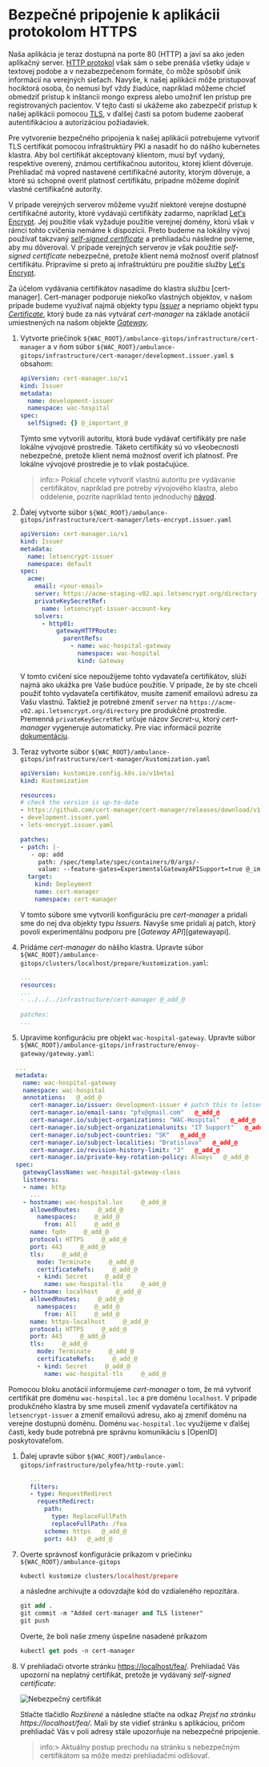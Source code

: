 # Bezpečné pripojenie k aplikácii protokolom HTTPS

Naša aplikácia je teraz dostupná na porte 80 (HTTP) a javí sa ako jeden aplikačný server. [HTTP protokol](https://developer.mozilla.org/en-US/docs/Web/HTTP) však sám o sebe prenáša všetky údaje v textovej podobe a v nezabezpečenom formáte, čo môže spôsobiť únik informácií na verejných sieťach. Navyše, k našej aplikácii môže pristupovať hociktorá osoba, čo nemusí byť vždy žiadúce, napríklad môžeme chcieť obmedziť prístup k inštancii mongo express alebo umožniť len prístup pre registrovaných pacientov. V tejto časti si ukážeme ako zabezpečiť prístup k našej aplikácii pomocou [TLS](https://developer.mozilla.org/en-US/docs/Web/Security/Transport_Layer_Security), v ďalšej časti sa potom budeme zaoberať autentifikáciou a autorizáciou požiadaviek.

Pre vytvorenie bezpečného pripojenia k našej aplikácii potrebujeme vytvoriť TLS certifikát pomocou infraštruktúry PKI a nasadiť ho do nášho kubernetes klastra. Aby bol certifikát akceptovaný klientom, musí byť vydaný, respektíve overený, známou certifikačnou autoritou, ktorej klient dôveruje. Prehliadač má vopred nastavené certifikačné autority, ktorým dôveruje, a ktoré sú schopné overiť platnosť certifikátu, prípadne môžeme doplniť vlastné certifikačné autority.

V prípade verejných serverov môžeme využiť niektoré verejne dostupné certifikačné autority, ktoré vydávajú certifikáty zadarmo, napríklad [Let's Encrypt](https://letsencrypt.org/). Jej použitie však vyžaduje použitie verejnej domény, ktorú však v rámci tohto cvičenia nemáme k dispozícii. Preto budeme na lokálny vývoj používať takzvaný [_self-signed certificate_](https://en.wikipedia.org/wiki/Self-signed_certificate) a prehliadaču následne povieme, aby mu dôveroval. V prípade verejných serverov je však použitie _self-signed certificate_ nebezpečné, pretože klient nemá možnosť overiť platnosť certifikátu. Pripravíme si preto aj infraštruktúru pre použitie služby [Let's Encrypt](https://letsencrypt.org/).

Za účelom vydávania certifikátov nasadíme do klastra službu [cert-manager]. Cert-manager podporuje niekoľko vlastných objektov, v našom prípade budeme využívať najmä objekty typu [_Issuer_](https://cert-manager.io/docs/concepts/issuer/) a nepriamo objekt typu [_Certificate_](https://cert-manager.io/docs/concepts/certificate/), ktorý bude za nás vytvárať _cert-manager_ na základe anotácií umiestnených na našom objekte [_Gateway_](https://cert-manager.io/docs/usage/gateway/).

1. Vytvorte priečinok `${WAC_ROOT}/ambulance-gitops/infrastructure/cert-manager` a v ňom súbor `${WAC_ROOT}/ambulance-gitops/infrastructure/cert-manager/development.issuer.yaml` s obsahom:

    ```yaml
    apiVersion: cert-manager.io/v1
    kind: Issuer
    metadata:
      name: development-issuer
      namespace: wac-hospital
    spec:
      selfSigned: {} @_important_@
    ```

    Týmto sme vytvorili autoritu, ktorá bude vydávať certifikáty pre naše lokálne vývojové prostredie. Táketo certifikáty sú vo všeobecnosti nebezpečné, pretože klient nemá možnosť overiť ich platnosť. Pre lokálne vývojové prostredie je to však postačujúce.

    >info:> Pokiaľ chcete vytvoriť vlastnú autoritu pre vydávanie certifikátov, napríklad pre potreby vývojového klastra, alebo oddelenie, pozrite napríklad tento jednoduchý [návod](https://cert-manager.io/docs/configuration/selfsigned/#bootstrapping-ca-issuers).

2. Ďalej vytvorte súbor `${WAC_ROOT}/ambulance-gitops/infrastructure/cert-manager/lets-encrypt.issuer.yaml`

   ```yaml
   apiVersion: cert-manager.io/v1
   kind: Issuer
   metadata:
     name: letsencrypt-issuer
     namespace: default
   spec:
     acme:
       email: <your-email>
       server: https://acme-staging-v02.api.letsencrypt.org/directory  # Use this for testing
       privateKeySecretRef:
         name: letsencrypt-issuer-account-key
       solvers:
         - http01:
             gatewayHTTPRoute:
               parentRefs:
                 - name: wac-hospital-gateway
                   namespace: wac-hospital
                   kind: Gateway
   ```

   V tomto cvičení síce nepoužijeme tohto vydavateľa certifikátov, slúži najmä ako ukážka pre Vaše budúce použitie. V prípade, že by ste chceli použiť tohto vydavateľa certifikátov, musíte zameniť emailovú adresu za Vašu vlastnú. Taktiež je potrebné zmeniť `server` na `https://acme-v02.api.letsencrypt.org/directory` pre produkčné prostredie. Premenná `privateKeySecretRef` určuje názov _Secret_-u, ktorý _cert-manager_ vygeneruje automaticky. Pre viac informácií pozrite [dokumentáciu](https://cert-manager.io/docs/configuration/acme/).

3. Teraz vytvorte súbor `${WAC_ROOT}/ambulance-gitops/infrastructure/cert-manager/kustomization.yaml`

   ```yaml
   apiVersion: kustomize.config.k8s.io/v1beta1
   kind: Kustomization
   
   resources:
   # check the version is up-to-date
   - https://github.com/cert-manager/cert-manager/releases/download/v1.13.1/cert-manager.yaml
   - development.issuer.yaml
   - lets-encrypt.issuer.yaml
   
   patches:
   - patch: |-
      - op: add
        path: /spec/template/spec/containers/0/args/-
        value: --feature-gates=ExperimentalGatewayAPISupport=true @_important_@
     target:
       kind: Deployment
       name: cert-manager
       namespace: cert-manager
   ```

    V tomto súbore sme vytvorili konfiguráciu pre _cert-manager_ a pridali sme do nej dva objekty typu _Issuers_. Navyše sme pridali aj patch, ktorý povolí experimentálnu podporu pre [_Gateway API_][gatewayapi].

4. Pridáme _cert-manager_ do nášho klastra. Upravte súbor `${WAC_ROOT}/ambulance-gitops/clusters/localhost/prepare/kustomization.yaml`:

   ```yaml
   ... 
   resources:
   ...
   - ../../../infrastructure/cert-manager @_add_@
     
   patches: 
   ...
   ```

5. Upravíme konfiguráciu pre objekt `wac-hospital-gateway`. Upravte súbor `${WAC_ROOT}/ambulance-gitops/infrastructure/envoy-gateway/gateway.yaml`:

```yaml
  ...
  metadata:
    name: wac-hospital-gateway
    namespace: wac-hospital
    annotations:   @_add_@
      cert-manager.io/issuer: development-issuer # patch this to letsencrypt-issuer for production cluster   @_add_@
      cert-manager.io/email-sans: "pfx@gmail.com"   @_add_@
      cert-manager.io/subject-organizations: "WAC-Hospital"   @_add_@
      cert-manager.io/subject-organizationalunits: "IT Support"   @_add_@
      cert-manager.io/subject-countries: "SK"   @_add_@
      cert-manager.io/subject-localities: "Bratislava"   @_add_@
      cert-manager.io/revision-history-limit: "3"   @_add_@
      cert-manager.io/private-key-rotation-policy: Always   @_add_@
  spec:
    gatewayClassName: wac-hospital-gateway-class
    listeners:
    - name: http
      ...
    - hostname: wac-hospital.loc     @_add_@
      allowedRoutes:     @_add_@
        namespaces:     @_add_@
          from: All     @_add_@
      name: fqdn     @_add_@
      protocol: HTTPS     @_add_@
      port: 443     @_add_@
      tls:     @_add_@
        mode: Terminate     @_add_@
        certificateRefs:     @_add_@
        - kind: Secret     @_add_@
          name: wac-hospital-tls     @_add_@
    - hostname: localhost     @_add_@
      allowedRoutes:     @_add_@
        namespaces:     @_add_@
          from: All     @_add_@
      name: https-localhost     @_add_@
      protocol: HTTPS     @_add_@
      port: 443     @_add_@
      tls:     @_add_@
        mode: Terminate     @_add_@
        certificateRefs:     @_add_@
        - kind: Secret     @_add_@
          name: wac-hospital-tls     @_add_@
```

   Pomocou bloku anotácií informujeme _cert-manager_ o tom, že má vytvoriť certifikát pre doménu `wac-hospital.loc` a pre doménu `localhost`. V prípade produkčného klastra by sme museli zmeniť vydavateľa certifikátov na `letsencrypt-issuer` a zmeniť emailovú adresu, ako aj zmeniť doménu na verejne dostupnú doménu. Doménu `wac-hospital.loc` využijeme v ďalšej časti, kedy bude potrebná pre správnu komunikáciu s [OpenID] poskytovateľom.

1. Ďalej upravte súbor `${WAC_ROOT}/ambulance-gitops/infrastructure/polyfea/http-route.yaml`:

```yaml
      ...
      filters:
      - type: RequestRedirect
        requestRedirect:
          path:
            type: ReplaceFullPath
            replaceFullPath: /fea
          scheme: https   @_add_@
          port: 443   @_add_@
```

7. Overte správnosť konfigurácie príkazom v priečinku `${WAC_ROOT}/ambulance-gitops`

   ```ps
   kubectl kustomize clusters/localhost/prepare
   ```

   a následne archivujte a odovzdajte kód do vzdialeného repozitára.

   ```ps
   git add .
   git commit -m "Added cert-manager and TLS listener"
   git push
   ```

   Overte, že boli naše zmeny úspešne nasadené príkazom

   ```ps
   kubectl get pods -n cert-manager
   ```

8. V prehliadači otvorte stránku [https://localhost/fea/](https://localhost/fea/). Prehliadač Vás upozorní na neplatný certifikát, pretože je vydávaný _self-signed certificate_:

   ![Nebezpečný certifikát](./img/040-01-SelfSignde-Cert.png)

   Stlačte tlačidlo _Rozšírené_ a následne stlačte na odkaz _Prejsť na stránku https://localhost/fea/_. Mali by ste vidieť stránku s aplikáciou, pričom prehliadač Vás v poli adresy stále upozorňuje na nebezpečné pripojenie.

   >info:> Aktuálny postup prechodu na stránku s nebezpečným certifikátom sa môže medzi prehliadačmi odlišovať.
